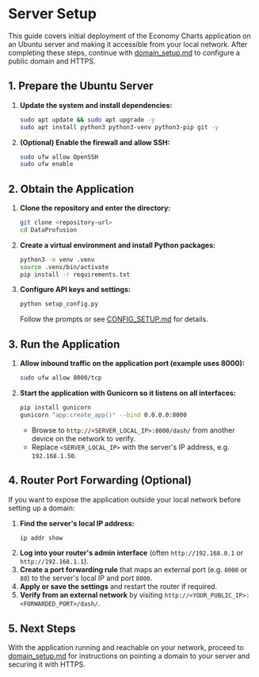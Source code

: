 # Server Setup

This guide covers initial deployment of the Economy Charts application on an Ubuntu server and making it accessible from your local network. After completing these steps, continue with [domain_setup.md](domain_setup.md) to configure a public domain and HTTPS.

## 1. Prepare the Ubuntu Server
1. **Update the system and install dependencies:**
   ```bash
   sudo apt update && sudo apt upgrade -y
   sudo apt install python3 python3-venv python3-pip git -y
   ```
2. **(Optional) Enable the firewall and allow SSH:**
   ```bash
   sudo ufw allow OpenSSH
   sudo ufw enable
   ```

## 2. Obtain the Application
1. **Clone the repository and enter the directory:**
   ```bash
   git clone <repository-url>
   cd DataProfusion
   ```
2. **Create a virtual environment and install Python packages:**
   ```bash
   python3 -m venv .venv
   source .venv/bin/activate
   pip install -r requirements.txt
   ```
3. **Configure API keys and settings:**
   ```bash
   python setup_config.py
   ```
   Follow the prompts or see [CONFIG_SETUP.md](CONFIG_SETUP.md) for details.

## 3. Run the Application
1. **Allow inbound traffic on the application port (example uses 8000):**
   ```bash
   sudo ufw allow 8000/tcp
   ```
2. **Start the application with Gunicorn so it listens on all interfaces:**
   ```bash
   pip install gunicorn
   gunicorn "app:create_app()" --bind 0.0.0.0:8000
   ```
   - Browse to `http://<SERVER_LOCAL_IP>:8000/dash/` from another device on the network to verify.
   - Replace `<SERVER_LOCAL_IP>` with the server's IP address, e.g. `192.168.1.50`.

## 4. Router Port Forwarding (Optional)
If you want to expose the application outside your local network before setting up a domain:

1. **Find the server's local IP address:**
   ```bash
   ip addr show
   ```
2. **Log into your router's admin interface** (often `http://192.168.0.1` or `http://192.168.1.1`).
3. **Create a port forwarding rule** that maps an external port (e.g. `8000` or `80`) to the server's local IP and port `8000`.
4. **Apply or save the settings** and restart the router if required.
5. **Verify from an external network** by visiting `http://<YOUR_PUBLIC_IP>:<FORWARDED_PORT>/dash/`.

## 5. Next Steps
With the application running and reachable on your network, proceed to [domain_setup.md](domain_setup.md) for instructions on pointing a domain to your server and securing it with HTTPS.

